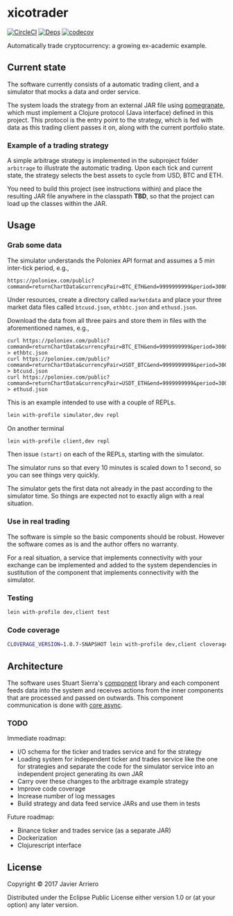 # xicotrader

[![CircleCI](https://circleci.com/gh/analyticbastard/xicotrader.svg?style=shield)](https://circleci.com/gh/analyticbastard/xicotrader)
[![Deps](https://versions.deps.co/analyticbastard/xicotrader/status.svg)](https://versions.deps.co/analyticbastard/xicotrader)
[![codecov](https://codecov.io/gh/analyticbastard/xicotrader/branch/master/graph/badge.svg)](https://codecov.io/gh/analyticbastard/xicotrader)

Automatically trade cryptocurrency: a growing ex-academic example.

## Current state

The software currently consists of a automatic trading client, and a simulator that mocks
a data and order service.

The system loads the strategy from an external JAR file using [pomegranate](https://github.com/cemerick/pomegranate), which
must implement a Clojure protocol (Java interface) defined in this project. This
protocol is the entry point to the strategy, which is fed with data as this trading
client passes it on, along with the current portfolio state.

### Example of a trading strategy

A simple arbitrage strategy is implemented in the subproject folder `arbitrage`
to illustrate the automatic trading.
Upon each tick and current state, the strategy selects the best assets to cycle
from USD, BTC and ETH.

You need to build this project (see instructions within) and place the resulting
JAR file anywhere in the classpath **TBD**, so that the project can load up the classes within the JAR.

## Usage

### Grab some data

The simulator understands the Poloniex API format and assumes a 5 min inter-tick period, e.g.,

```
https://poloniex.com/public?command=returnChartData&currencyPair=BTC_ETH&end=9999999999&period=300&start=1405699200
```

Under resources, create a directory called ```marketdata``` and place your
three market data files called ```btcusd.json```, ```ethbtc.json``` and 
```ethusd.json```.

Download the data from all three pairs and store them in files with the aforementioned names, e.g., 

```
curl https://poloniex.com/public?command=returnChartData&currencyPair=BTC_ETH&end=9999999999&period=300&start=1405699200 > ethbtc.json
curl https://poloniex.com/public?command=returnChartData&currencyPair=USDT_BTC&end=9999999999&period=300&start=1405699200 > btcusd.json
curl https://poloniex.com/public?command=returnChartData&currencyPair=USDT_ETH&end=9999999999&period=300&start=1405699200 > ethusd.json
```

This is an example intended to use with a couple of REPLs.

```bash
lein with-profile simulator,dev repl
```

On another terminal

```bash
lein with-profile client,dev repl
```

Then issue ```(start)``` on each of the REPLs, starting with the simulator.

The simulator runs so that every 10 minutes is scaled down to 1 second, so you
can see things very quickly.

The simulator gets the first data not already in the past according to the simulator
time. So things are expected not to exactly align with a real situation.


### Use in real trading

The software is simple so the basic components should be robust. However the
software comes as is and the author offers no warranty.

For a real situation, a service that implements connectivity with your exchange 
can be implemented and added to the system dependencies in sustitution of the
component that implements connectivity with the simulator.

### Testing

```bash
lein with-profile dev,client test
```

### Code coverage

```bash
CLOVERAGE_VERSION=1.0.7-SNAPSHOT lein with-profile dev,client cloverage --codecov
```

## Architecture

The software uses Stuart Sierra's [component](https://github.com/stuartsierra/component) library
and each component feeds data into the system and receives actions from the inner components that
are processed and passed on outwards. This component communication is done with
[core async](https://github.com/clojure/core.async).

### TODO

Immediate roadmap:

- I/O schema for the ticker and trades service and for the strategy
- Loading system for independent ticker and trades service like the one for strategies and 
separate the code for the simulator service into an independent project generating its own JAR
- Carry over these changes to the arbitrage example strategy
- Improve code coverage
- Increase number of log messages
- Build strategy and data feed service JARs and use them in tests 

Future roadmap:

- Binance ticker and trades service (as a separate JAR)
- Dockerization
- Clojurescript interface

## License

Copyright © 2017 Javier Arriero

Distributed under the Eclipse Public License either version 1.0 or (at
your option) any later version.
